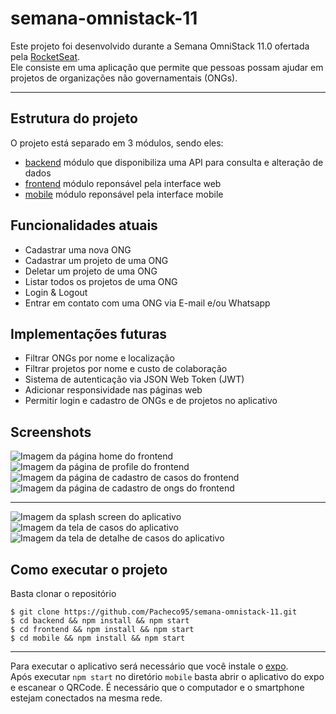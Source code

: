 # semana-omnistack-11

Este projeto foi desenvolvido durante a Semana OmniStack 11.0 ofertada pela [RocketSeat](https://rocketseat.com.br/week/aulas/11.0).  
Ele consiste em uma aplicação que permite que pessoas possam ajudar em projetos de organizações não governamentais (ONGs).

---

## Estrutura do projeto

O projeto está separado em 3 módulos, sendo eles:

- [backend](backend) módulo que disponibiliza uma API para consulta e alteração de dados
- [frontend](frontend) módulo reponsável pela interface web
- [mobile](mobile) módulo reponsável pela interface mobile

## Funcionalidades atuais

* Cadastrar uma nova ONG
* Cadastrar um projeto de uma ONG
* Deletar um projeto de uma ONG
* Listar todos os projetos de uma ONG
* Login \& Logout
* Entrar em contato com uma ONG via E-mail e/ou Whatsapp

## Implementações futuras

* Filtrar ONGs por nome e localização
* Filtrar projetos por nome e custo de colaboração
* Sistema de autenticação via JSON Web Token (JWT)
* Adicionar responsividade nas páginas web
* Permitir login e cadastro de ONGs e de projetos no aplicativo

## Screenshots

![Imagem da página home do frontend](docs/images/frontend-home.png)
![Imagem da página de profile do frontend](docs/images/frontend-profile.png)
![Imagem da página de cadastro de casos do frontend](docs/images/frontend-new-case.png)
![Imagem da página de cadastro de ongs do frontend](docs/images/frontend-signup.png)

---

![Imagem da splash screen do aplicativo](docs/images/mobile-splash.jpg)
![Imagem da tela de casos do aplicativo](docs/images/mobile-cases.jpg)
![Imagem da tela de detalhe de casos do aplicativo](docs/images/mobile-details.jpg)

## Como executar o projeto

Basta clonar o repositório  
```
$ git clone https://github.com/Pacheco95/semana-omnistack-11.git
$ cd backend && npm install && npm start
$ cd frontend && npm install && npm start
$ cd mobile && npm install && npm start
```

---

Para executar o aplicativo será necessário que você instale o [expo](https://play.google.com/store/apps/details?id=host.exp.exponent&hl=pt_BR).  
Após executar `npm start` no diretório `mobile` basta abrir o aplicativo do expo e escanear o QRCode. É necessário que o computador e o smartphone estejam conectados na mesma rede.
